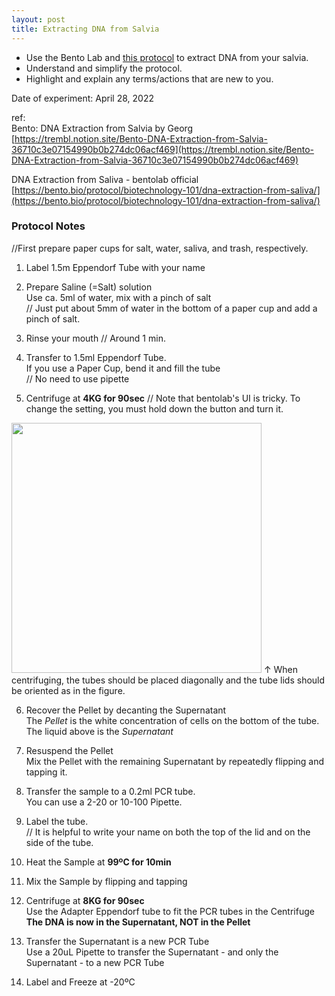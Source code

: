 ```yaml
---
layout: post
title: Extracting DNA from Salvia
---
```

  
- Use the Bento Lab and [this protocol](https://bento.bio/protocol/biotechnology-101/dna-extraction-from-saliva/) to extract DNA from your salvia.
- Understand and simplify the protocol.
- Highlight and explain any terms/actions that are new to you.

Date of experiment: April 28, 2022  
  
ref:   
Bento: DNA Extraction from Salvia by Georg  
[https://trembl.notion.site/Bento-DNA-Extraction-from-Salvia-36710c3e07154990b0b274dc06acf469](https://trembl.notion.site/Bento-DNA-Extraction-from-Salvia-36710c3e07154990b0b274dc06acf469)  
  
DNA Extraction from Saliva - bentolab official  
[https://bento.bio/protocol/biotechnology-101/dna-extraction-from-saliva/](https://bento.bio/protocol/biotechnology-101/dna-extraction-from-saliva/)  
  
### Protocol Notes  
  
//First prepare paper cups for salt, water, saliva, and trash, respectively.    
1. Label 1.5m Eppendorf Tube with your name  
2. Prepare Saline (=Salt) solution  
Use ca. 5ml of water, mix with a pinch of salt  
// Just put about 5mm of water in the bottom of a paper cup and add a pinch of salt.  
    
3. Rinse your mouth
// Around 1 min.  
  
4. Transfer to 1.5ml Eppendorf Tube.  
If you use a Paper Cup, bend it and fill the tube  
// No need to use pipette    
  
5. Centrifuge at **4KG for 90sec**
// Note that bentolab's UI is tricky. To change the setting, you must hold down the button and turn it.   
<img src="{{ site.baseurl }}/images/exp2-01.jpg" alt="" width="400"/>   
↑ When centrifuging, the tubes should be placed diagonally and the tube lids should be oriented as in the figure.  
  
6. Recover the Pellet by decanting the Supernatant  
The *Pellet* is the white concentration of cells on the bottom of the tube. The liquid above is the *Supernatant*  
7. Resuspend the Pellet  
Mix the Pellet with the remaining Supernatant by repeatedly flipping and tapping it.  
8. Transfer the sample to a 0.2ml PCR tube.   
You can use a 2-20 or 10-100 Pipette.  
9. Label the tube.  
// It is helpful to write your name on both the top of the lid and on the side of the tube.  
  
10. Heat the Sample at **99ºC for 10min**  
11. Mix the Sample by flipping and tapping  
12. Centrifuge at **8KG for 90sec**  
Use the Adapter Eppendorf tube to fit the PCR tubes in the Centrifuge  
**The DNA is now in the Supernatant, NOT in the Pellet**  
13. Transfer the Supernatant is a new PCR Tube  
Use a 20uL Pipette to transfer the Supernatant - and only the Supernatant - to a new PCR Tube  
14. Label and Freeze at -20ºC  
